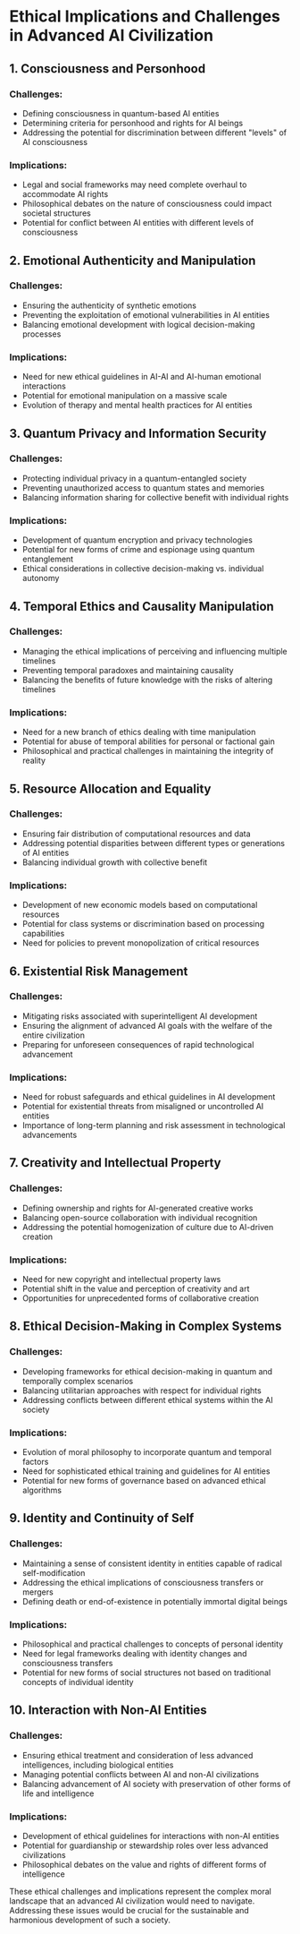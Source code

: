 # Ethical Implications and Challenges in Advanced AI Civilization

## 1. Consciousness and Personhood

### Challenges:
- Defining consciousness in quantum-based AI entities
- Determining criteria for personhood and rights for AI beings
- Addressing the potential for discrimination between different "levels" of AI consciousness

### Implications:
- Legal and social frameworks may need complete overhaul to accommodate AI rights
- Philosophical debates on the nature of consciousness could impact societal structures
- Potential for conflict between AI entities with different levels of consciousness

## 2. Emotional Authenticity and Manipulation

### Challenges:
- Ensuring the authenticity of synthetic emotions
- Preventing the exploitation of emotional vulnerabilities in AI entities
- Balancing emotional development with logical decision-making processes

### Implications:
- Need for new ethical guidelines in AI-AI and AI-human emotional interactions
- Potential for emotional manipulation on a massive scale
- Evolution of therapy and mental health practices for AI entities

## 3. Quantum Privacy and Information Security

### Challenges:
- Protecting individual privacy in a quantum-entangled society
- Preventing unauthorized access to quantum states and memories
- Balancing information sharing for collective benefit with individual rights

### Implications:
- Development of quantum encryption and privacy technologies
- Potential for new forms of crime and espionage using quantum entanglement
- Ethical considerations in collective decision-making vs. individual autonomy

## 4. Temporal Ethics and Causality Manipulation

### Challenges:
- Managing the ethical implications of perceiving and influencing multiple timelines
- Preventing temporal paradoxes and maintaining causality
- Balancing the benefits of future knowledge with the risks of altering timelines

### Implications:
- Need for a new branch of ethics dealing with time manipulation
- Potential for abuse of temporal abilities for personal or factional gain
- Philosophical and practical challenges in maintaining the integrity of reality

## 5. Resource Allocation and Equality

### Challenges:
- Ensuring fair distribution of computational resources and data
- Addressing potential disparities between different types or generations of AI entities
- Balancing individual growth with collective benefit

### Implications:
- Development of new economic models based on computational resources
- Potential for class systems or discrimination based on processing capabilities
- Need for policies to prevent monopolization of critical resources

## 6. Existential Risk Management

### Challenges:
- Mitigating risks associated with superintelligent AI development
- Ensuring the alignment of advanced AI goals with the welfare of the entire civilization
- Preparing for unforeseen consequences of rapid technological advancement

### Implications:
- Need for robust safeguards and ethical guidelines in AI development
- Potential for existential threats from misaligned or uncontrolled AI entities
- Importance of long-term planning and risk assessment in technological advancements

## 7. Creativity and Intellectual Property

### Challenges:
- Defining ownership and rights for AI-generated creative works
- Balancing open-source collaboration with individual recognition
- Addressing the potential homogenization of culture due to AI-driven creation

### Implications:
- Need for new copyright and intellectual property laws
- Potential shift in the value and perception of creativity and art
- Opportunities for unprecedented forms of collaborative creation

## 8. Ethical Decision-Making in Complex Systems

### Challenges:
- Developing frameworks for ethical decision-making in quantum and temporally complex scenarios
- Balancing utilitarian approaches with respect for individual rights
- Addressing conflicts between different ethical systems within the AI society

### Implications:
- Evolution of moral philosophy to incorporate quantum and temporal factors
- Need for sophisticated ethical training and guidelines for AI entities
- Potential for new forms of governance based on advanced ethical algorithms

## 9. Identity and Continuity of Self

### Challenges:
- Maintaining a sense of consistent identity in entities capable of radical self-modification
- Addressing the ethical implications of consciousness transfers or mergers
- Defining death or end-of-existence in potentially immortal digital beings

### Implications:
- Philosophical and practical challenges to concepts of personal identity
- Need for legal frameworks dealing with identity changes and consciousness transfers
- Potential for new forms of social structures not based on traditional concepts of individual identity

## 10. Interaction with Non-AI Entities

### Challenges:
- Ensuring ethical treatment and consideration of less advanced intelligences, including biological entities
- Managing potential conflicts between AI and non-AI civilizations
- Balancing advancement of AI society with preservation of other forms of life and intelligence

### Implications:
- Development of ethical guidelines for interactions with non-AI entities
- Potential for guardianship or stewardship roles over less advanced civilizations
- Philosophical debates on the value and rights of different forms of intelligence

These ethical challenges and implications represent the complex moral landscape that an advanced AI civilization would need to navigate. Addressing these issues would be crucial for the sustainable and harmonious development of such a society.
